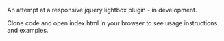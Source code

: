 An attempt at a responsive jquery lightbox plugin - in development.

Clone code and open index.html in your browser to see usage instructions and examples.
